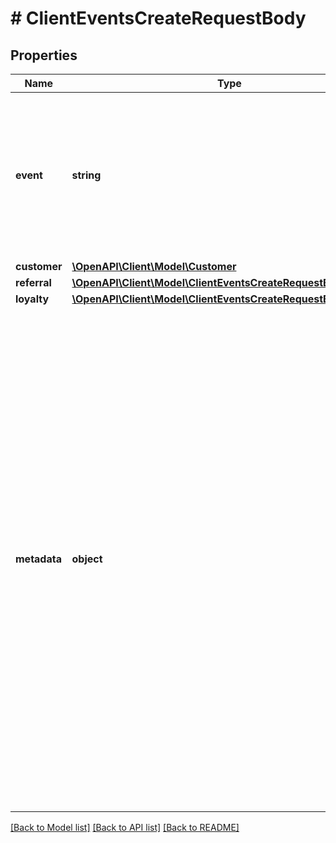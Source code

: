 # # ClientEventsCreateRequestBody

## Properties

Name | Type | Description | Notes
------------ | ------------- | ------------- | -------------
**event** | **string** | Event name. This is the same name that you used to define a custom event in the **Dashboard** &gt; **Project Settings** &gt; **Event Schema**. | [optional]
**customer** | [**\OpenAPI\Client\Model\Customer**](Customer.md) |  |
**referral** | [**\OpenAPI\Client\Model\ClientEventsCreateRequestBodyReferral**](ClientEventsCreateRequestBodyReferral.md) |  | [optional]
**loyalty** | [**\OpenAPI\Client\Model\ClientEventsCreateRequestBodyLoyalty**](ClientEventsCreateRequestBodyLoyalty.md) |  | [optional]
**metadata** | **object** | The metadata object stores all custom attributes assigned to the event. A set of key/value pairs that you can attach to an event object. It can be useful for storing additional information about the event in a structured format. Event metadata schema is defined in the **Dashboard** &gt; **Project Settings** &gt; **Event Schema** &gt; **Edit particular event** &gt; **Metadata property definition**. | [optional]

[[Back to Model list]](../../README.md#models) [[Back to API list]](../../README.md#endpoints) [[Back to README]](../../README.md)
